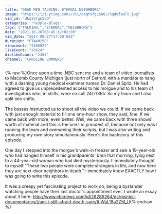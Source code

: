 ```yaml
---
title: "DEAD MEN TALKING: ETERNAL NEIGHBORS"
image: "https:\/\/i.ytimg.com\/vi\/dkqYsfgL5aQ\/hqdefault.jpg"
vid_id: "dkqYsfgL5aQ"
categories: "People-Blogs"
tags: ["TALKING:","ETERNAL","NEIGHBORS"]
date: "2021-10-28T08:45:32+03:00"
vid_date: "2017-08-27T17:08:00Z"
duration: "PT44M25S"
viewcount: "4366022"
likeCount: "26624"
dislikeCount: "2453"
channel: "CAROLINE SOMMERS"
---
```

{% raw %}Once upon a time, NBC sent me and a team of video journalists to Macomb County Michigan (just north of Detroit) with a mandate to hang with a dashing young medical examiner named Dr. Daniel Spitz. He had agreed to give us unprecedented access to his morgue and to his team of investigators who, in shifts, were on call 24/7/365. So my team and I also split into shifts.<br /><br />The bosses instructed us to shoot all the video we could. If we came back with just enough material to fill one one-hour show, they said, fine. If we came back with more, even better. Well, we came back with three shows' worth of material and this is the one I'm proudest of, because not only was I running the team and overseeing their scripts, but I was also writing and producing my own story simultaneously. Here's the backstory of this episode.<br /><br />One day I stepped into the morgue's walk-in freezer and saw a 19-year-old who had hanged himself in his grandparents' barn that morning, lying next to a 44-year-old woman who had died mysteriously. I immediately thought to myself &quot;These two people were complete strangers in life, and now here they are next-door neighbors in death.&quot; I immediately knew EXACTLY how I was going to write this episode.<br /><br />It was a creepy yet fascinating project to work on, being a bystander watching people have their last doctor's appointment ever. I wrote an essay about it here: <a rel="nofollow" target="blank" href="http://www.nbcnews.com/id/26289264/ns/msnbc-documentaries/t/am-i-still-afraid-death-sure/#.WaL18a2ZM_U">http://www.nbcnews.com/id/26289264/ns/msnbc-documentaries/t/am-i-still-afraid-death-sure/#.WaL18a2ZM_U</a>{% endraw %}
